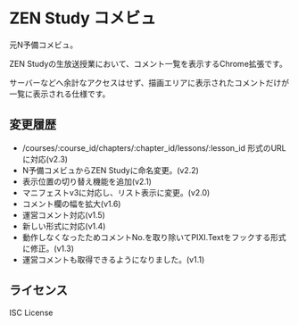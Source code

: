 # ZEN Study コメビュ
元N予備コメビュ。

ZEN Studyの生放送授業において、コメント一覧を表示するChrome拡張です。

サーバーなどへ余計なアクセスはせず、描画エリアに表示されたコメントだけが一覧に表示される仕様です。

## 変更履歴
- /courses/:course_id/chapters/:chapter_id/lessons/:lesson_id 形式のURLに対応(v2.3)
- N予備コメビュからZEN Studyに命名変更。(v2.2)
- 表示位置の切り替え機能を追加(v2.1)
- マニフェストv3に対応し、リスト表示に変更。(v2.0)
- コメント欄の幅を拡大(v1.6)
- 運営コメント対応(v1.5)
- 新しい形式に対応(v1.4)
- 動作しなくなったためコメントNo.を取り除いてPIXI.Textをフックする形式に修正。(v1.3)
- 運営コメントも取得できるようになりました。(v1.1)


## ライセンス

ISC License